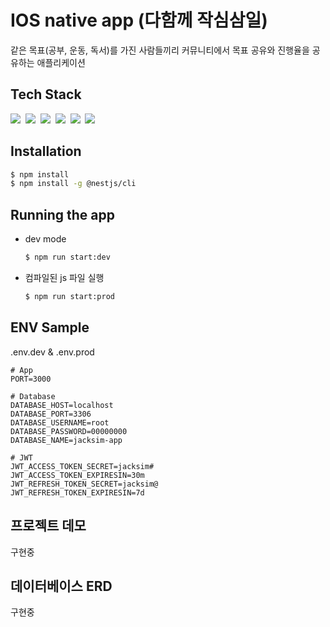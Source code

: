 # IOS native app (다함께 작심삼일)

같은 목표(공부, 운동, 독서)를 가진 사람들끼리 커뮤니티에서 목표 공유와 진행율을 공유하는 애플리케이션

## Tech Stack

<p>
  <img src="https://img.shields.io/badge/TypeScript-3178C6?style=flat-square&logo=TypeScript&logoColor=white"/></a>&nbsp
  <img src="https://img.shields.io/badge/NestJS-E0234E?style=flat-square&logo=NestJS&logoColor=white"/></a>&nbsp
  <img src="https://img.shields.io/badge/Docker-2496ED?style=flat-square&logo=Docker&logoColor=white"/></a>&nbsp
  <img src="https://img.shields.io/badge/GitHub Actions-2088FF?style=flat-square&logo=GitHub Actions&logoColor=white"/></a>&nbsp
  <img src="https://img.shields.io/badge/Amazon AWS-232F3E?style=flat-square&logo=Amazon AWS&logoColor=white"/></a>&nbsp
  <img src="https://img.shields.io/badge/MySQL-4479A1?style=flat-square&logo=MySQL&logoColor=white"/></a>&nbsp
</p>

## Installation

```bash
$ npm install
$ npm install -g @nestjs/cli
```

## Running the app

- dev mode
  ```bash
  $ npm run start:dev
  ```
- 컴파일된 js 파일 실행
  ```bash
  $ npm run start:prod
  ```

## ENV Sample

.env.dev & .env.prod

```
# App
PORT=3000

# Database
DATABASE_HOST=localhost
DATABASE_PORT=3306
DATABASE_USERNAME=root
DATABASE_PASSWORD=00000000
DATABASE_NAME=jacksim-app

# JWT
JWT_ACCESS_TOKEN_SECRET=jacksim#
JWT_ACCESS_TOKEN_EXPIRESIN=30m
JWT_REFRESH_TOKEN_SECRET=jacksim@
JWT_REFRESH_TOKEN_EXPIRESIN=7d
```

## 프로젝트 데모

구현중

## 데이터베이스 ERD

구현중
